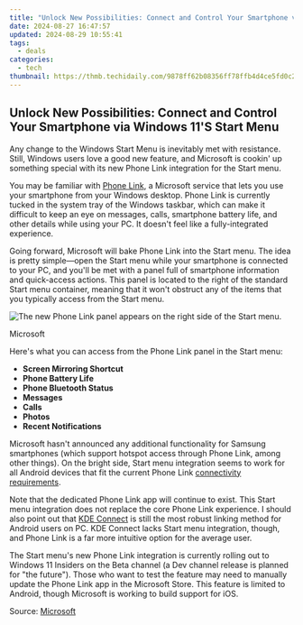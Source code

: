 ```yaml
---
title: "Unlock New Possibilities: Connect and Control Your Smartphone via Windows 11'S Start Menu"
date: 2024-08-27 16:47:57
updated: 2024-08-29 10:55:41
tags:
  - deals
categories:
  - tech
thumbnail: https://thmb.techidaily.com/9878ff62b08356ff78ffb4d4ce5fd0c27ab1ffdc4dd530f388b0fa3845feed6f.jpg
---
```


## Unlock New Possibilities: Connect and Control Your Smartphone via Windows 11'S Start Menu

Any change to the Windows Start Menu is inevitably met with resistance. Still, Windows users love a good new feature, and Microsoft is cookin' up something special with its new Phone Link integration for the Start menu.

 You may be familiar with [Phone Link](https://data-safeguard.techidaily.com/automated-data-gathering-with-cookiebot-solutions/), a Microsoft service that lets you use your smartphone from your Windows desktop. Phone Link is currently tucked in the system tray of the Windows taskbar, which can make it difficult to keep an eye on messages, calls, smartphone battery life, and other details while using your PC. It doesn't feel like a fully-integrated experience.

 Going forward, Microsoft will bake Phone Link into the Start menu. The idea is pretty simple—open the Start menu while your smartphone is connected to your PC, and you'll be met with a panel full of smartphone information and quick-access actions. This panel is located to the right of the standard Start menu container, meaning that it won't obstruct any of the items that you typically access from the Start menu.

![The new Phone Link panel appears on the right side of the Start menu.](https://static1.howtogeekimages.com/wordpress/wp-content/uploads/2024/06/62.jpg) 

Microsoft

 Here's what you can access from the Phone Link panel in the Start menu:

* **Screen Mirroring Shortcut**
* **Phone Battery Life**
* **Phone Bluetooth Status**
* **Messages**
* **Calls**
* **Photos**
* **Recent Notifications**

 Microsoft hasn't announced any additional functionality for Samsung smartphones (which support hotspot access through Phone Link, among other things). On the bright side, Start menu integration seems to work for all Android devices that fit the current Phone Link [connectivity requirements](https://support.microsoft.com/en-us/topic/phone-link-requirements-and-setup-cd2a1ee7-75a7-66a6-9d4e-bf22e735f9e3).

 Note that the dedicated Phone Link app will continue to exist. This Start menu integration does not replace the core Phone Link experience. I should also point out that [KDE Connect](https://tech-savvy.techidaily.com/annualement-abbyy-integre-deux-personnalites-prestigieuses-a-son-organe-dirigeant/) is still the most robust linking method for Android users on PC. KDE Connect lacks Start menu integration, though, and Phone Link is a far more intuitive option for the average user.

 The Start menu's new Phone Link integration is currently rolling out to Windows 11 Insiders on the Beta channel (a Dev channel release is planned for "the future"). Those who want to test the feature may need to manually update the Phone Link app in the Microsoft Store. This feature is limited to Android, though Microsoft is working to build support for iOS.

 Source: [Microsoft](https://blogs.windows.com/windows-insider/2024/06/21/previewing-for-accessing-phone-link-features-from-the-start-menu-with-windows-insiders/)

<ins class="adsbygoogle"
     style="display:block"
     data-ad-format="autorelaxed"
     data-ad-client="ca-pub-7571918770474297"
     data-ad-slot="1223367746"></ins>



<ins class="adsbygoogle"
     style="display:block"
     data-ad-client="ca-pub-7571918770474297"
     data-ad-slot="8358498916"
     data-ad-format="auto"
     data-full-width-responsive="true"></ins>
